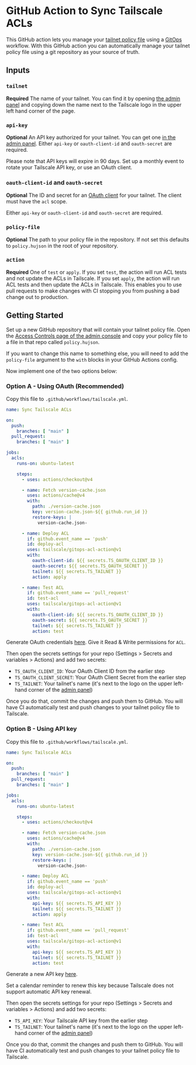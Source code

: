 # GitHub Action to Sync Tailscale ACLs

This GitHub action lets you manage your [tailnet policy file](https://tailscale.com/kb/1018/acls/) using a
[GitOps](https://about.gitlab.com/topics/gitops/) workflow. With this GitHub
action you can automatically manage your tailnet policy file using a git repository
as your source of truth. 

## Inputs

### `tailnet`

**Required** The name of your tailnet. You can find it by opening [the admin
panel](https://login.tailscale.com/admin) and copying down the name next to the
Tailscale logo in the upper left hand corner of the page.

### `api-key`

**Optional** An API key authorized for your tailnet. You can get one [in the
admin panel](https://login.tailscale.com/admin/settings/keys).
Either `api-key` or `oauth-client-id` and `oauth-secret` are required.

Please note that API keys will expire in 90 days. Set up a monthly event to
rotate your Tailscale API key, or use an OAuth client.

### `oauth-client-id` and `oauth-secret`

**Optional** The ID and secret for an [OAuth client](https://tailscale.com/kb/1215/oauth-clients)
for your tailnet. The client must have the `acl` scope.

Either `api-key` or `oauth-client-id` and `oauth-secret` are required.

### `policy-file`

**Optional** The path to your policy file in the repository. If not set this
defaults to `policy.hujson` in the root of your repository.

### `action`

**Required** One of `test` or `apply`. If you set `test`, the action will run
ACL tests and not update the ACLs in Tailscale. If you set `apply`, the action
will run ACL tests and then update the ACLs in Tailscale. This enables you to
use pull requests to make changes with CI stopping you from pushing a bad change
out to production.

## Getting Started

Set up a new GitHub repository that will contain your tailnet policy file. Open the [Access Controls page of the admin console](https://login.tailscale.com/admin/acls) and copy your policy file to
a file in that repo called `policy.hujson`.

If you want to change this name to something else, you will need to add the `policy-file` argument to the `with` blocks in your GitHub Actions config.

Now implement one of the two options below:

### Option A - Using OAuth (Recommended)

Copy this file to `.github/workflows/tailscale.yml`.

```yaml
name: Sync Tailscale ACLs

on:
  push:
    branches: [ "main" ]
  pull_request:
    branches: [ "main" ]

jobs:
  acls:
    runs-on: ubuntu-latest

    steps:
      - uses: actions/checkout@v4

      - name: Fetch version-cache.json
        uses: actions/cache@v4
        with:
          path: ./version-cache.json
          key: version-cache.json-${{ github.run_id }}
          restore-keys: |
            version-cache.json-

      - name: Deploy ACL
        if: github.event_name == 'push'
        id: deploy-acl
        uses: tailscale/gitops-acl-action@v1
        with:
          oauth-client-id: ${{ secrets.TS_OAUTH_CLIENT_ID }}
          oauth-secret: ${{ secrets.TS_OAUTH_SECRET }}
          tailnet: ${{ secrets.TS_TAILNET }}
          action: apply

      - name: Test ACL
        if: github.event_name == 'pull_request'
        id: test-acl
        uses: tailscale/gitops-acl-action@v1
        with:
          oauth-client-id: ${{ secrets.TS_OAUTH_CLIENT_ID }}
          oauth-secret: ${{ secrets.TS_OAUTH_SECRET }}
          tailnet: ${{ secrets.TS_TAILNET }}
          action: test
```

Generate OAuth credentials [here](https://login.tailscale.com/admin/settings/oauth).  Give it Read & Write permissions for `ACL`.

Then open the secrets settings for your repo (Settings > Secrets and variables > Actions) and add two secrets:

* `TS_OAUTH_CLIENT_ID`: Your OAuth Client ID from the earlier step
* `TS_OAUTH_CLIENT_SECRET`: Your OAuth Client Secret from the earlier step
* `TS_TAILNET`: Your tailnet's name (it's next to the logo on the upper left-hand corner of the [admin panel](https://login.tailscale.com/admin/machines))

Once you do that, commit the changes and push them to GitHub. You will have CI automatically test and push changes to your tailnet policy file to Tailscale.


### Option B - Using API key 

Copy this file to `.github/workflows/tailscale.yml`.

```yaml
name: Sync Tailscale ACLs

on:
  push:
    branches: [ "main" ]
  pull_request:
    branches: [ "main" ]

jobs:
  acls:
    runs-on: ubuntu-latest

    steps:
      - uses: actions/checkout@v4

      - name: Fetch version-cache.json
        uses: actions/cache@v4
        with:
          path: ./version-cache.json
          key: version-cache.json-${{ github.run_id }}
          restore-keys: |
            version-cache.json-

      - name: Deploy ACL
        if: github.event_name == 'push'
        id: deploy-acl
        uses: tailscale/gitops-acl-action@v1
        with:
          api-key: ${{ secrets.TS_API_KEY }}
          tailnet: ${{ secrets.TS_TAILNET }}
          action: apply

      - name: Test ACL
        if: github.event_name == 'pull_request'
        id: test-acl
        uses: tailscale/gitops-acl-action@v1
        with:
          api-key: ${{ secrets.TS_API_KEY }}
          tailnet: ${{ secrets.TS_TAILNET }}
          action: test
```

Generate a new API key [here](https://login.tailscale.com/admin/settings/keys).

Set a calendar reminder to renew this key because Tailscale does not support automatic API key renewal.

Then open the secrets settings for your repo (Settings > Secrets and variables > Actions) and add two secrets:

* `TS_API_KEY`: Your Tailscale API key from the earlier step
* `TS_TAILNET`: Your tailnet's name (it's next to the logo on the upper left-hand corner of the [admin panel](https://login.tailscale.com/admin/machines))

Once you do that, commit the changes and push them to GitHub. You will have CI automatically test and push changes to your tailnet policy file to Tailscale.

